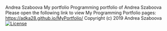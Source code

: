 Andrea Szaboova
My portfolio
Programming portfolio of Andrea Szaboova
Please open the following link to view My Programming Portfolio pages:
https://adka28.github.io/MyPortfolio/
Copyright (c) 2019 Andrea Szaboova
[![License](https://img.shields.io/badge/License-Apache%202.0-blue.svg)](https://opensource.org/licenses/Apache-2.0)
